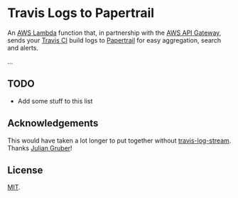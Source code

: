 # Travis Logs to Papertrail

An [AWS Lambda](https://aws.amazon.com/lambda/) function that, in partnership with the [AWS API Gateway](https://aws.amazon.com/api-gateway/), sends your [Travis CI](https://travis-ci.org/) build logs to [Papertrail](https://papertrailapp.com/) for easy aggregation, search and alerts.

...

## TODO

* Add some stuff to this list

## Acknowledgements

This would have taken a lot longer to put together without [travis-log-stream](https://github.com/juliangruber/travis-log-stream). Thanks [Julian Gruber](https://github.com/juliangruber)!

## License

[MIT](LICENSE).
